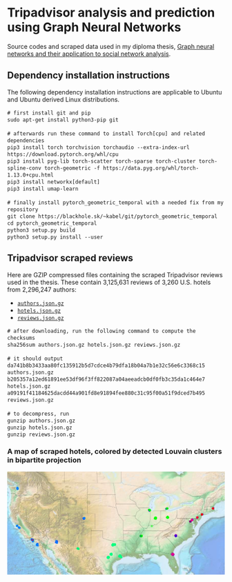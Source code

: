 # Tripadvisor analysis and prediction using Graph Neural Networks

Source codes and scraped data used in my diploma thesis,
[Graph neural networks and their application to social network analysis](https://github.com/elkablo/gnn-social-tripadvisor/releases/download/v1.0/thesis.pdf).

## Dependency installation instructions

The following dependency installation instructions are applicable to Ubuntu and Ubuntu derived Linux distributions.

```
# first install git and pip
sudo apt-get install python3-pip git

# afterwards run these command to install Torch[cpu] and related dependencies
pip3 install torch torchvision torchaudio --extra-index-url https://download.pytorch.org/whl/cpu
pip3 install pyg-lib torch-scatter torch-sparse torch-cluster torch-spline-conv torch-geometric -f https://data.pyg.org/whl/torch-1.13.0+cpu.html
pip3 install networkx[default]
pip3 install umap-learn

# finally install pytorch_geometric_temporal with a needed fix from my repository
git clone https://blackhole.sk/~kabel/git/pytorch_geometric_temporal
cd pytorch_geometric_temporal
python3 setup.py build
python3 setup.py install --user
```

## Tripadvisor scraped reviews

Here are GZIP compressed files containing the scraped Tripadvisor reviews used in the thesis.
These contain 3,125,631 reviews of 3,260 U.S. hotels from 2,296,247 authors:

* [`authors.json.gz`](https://github.com/elkablo/gnn-social-tripadvisor/releases/download/v1.0/authors.json.gz)
* [`hotels.json.gz`](https://github.com/elkablo/gnn-social-tripadvisor/releases/download/v1.0/hotels.json.gz)
* [`reviews.json.gz`](https://github.com/elkablo/gnn-social-tripadvisor/releases/download/v1.0/reviews.json.gz)

```
# after downloading, run the following command to compute the checksums
sha256sum authors.json.gz hotels.json.gz reviews.json.gz

# it should output
da741b8b3433aa80fc135912b5d7cdce4b79dfa18b04a7b1e32c56e6c3368c15  authors.json.gz
b205357a12ed61891ee53df96f3ff822087a04aeeadcb0df0fb3c35da1c464e7  hotels.json.gz
a09191f41184625dacdd44a901fd8e91894fee880c31c95f00a51f9dced7b495  reviews.json.gz

# to decompress, run
gunzip authors.json.gz
gunzip hotels.json.gz
gunzip reviews.json.gz
```

### A map of scraped hotels, colored by detected Louvain clusters in bipartite projection

![A map of scraped hotels, colored by detected Louvain clusters in bipartite projection](zmap.png)
